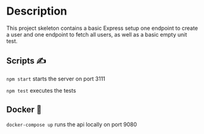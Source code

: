 # Description

This project skeleton contains a basic Express setup one endpoint to create a user and one endpoint to fetch all users, as well as a basic empty unit test.

## Scripts ✍️
`npm start` starts the server on port 3111

`npm test` executes the tests

## Docker 🐳
`docker-compose up` runs the api locally on port 9080
